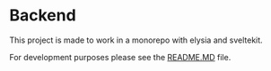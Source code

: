 # Backend

This project is made to work in a monorepo with elysia and sveltekit.

For development purposes please see the [README.MD](../../README.MD) file.

